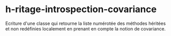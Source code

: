 # h-ritage-introspection-covariance
Ecriture d'une classe qui retourne la liste numérotée des méthodes héritées et non redéfinies localement en prenant en compte la notion de covariance.
